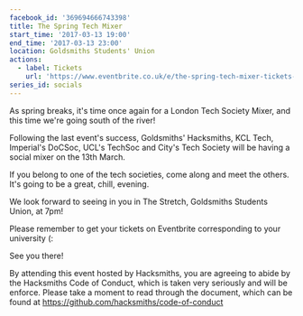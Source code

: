 ```yaml
---
facebook_id: '369694666743398'
title: The Spring Tech Mixer
start_time: '2017-03-13 19:00'
end_time: '2017-03-13 23:00'
location: Goldsmiths Students' Union
actions:
  - label: Tickets
    url: 'https://www.eventbrite.co.uk/e/the-spring-tech-mixer-tickets-32554585642'
series_id: socials
---
```


As spring breaks, it's time once again for a London Tech Society Mixer, and this time we're going south of the river!   
  
Following the last event's success, Goldsmiths' Hacksmiths, KCL Tech, Imperial's DoCSoc, UCL's TechSoc and City's Tech Society will be having a social mixer on the 13th March.  
  
If you belong to one of the tech societies, come along and meet the others. It's going to be a great, chill, evening.   
  
We look forward to seeing in you in The Stretch, Goldsmiths Students Union, at 7pm!   
  
Please remember to get your tickets on Eventbrite corresponding to your university (:  
  
See you there!  
  
By attending this event hosted by Hacksmiths, you are agreeing to abide by the Hacksmiths Code of Conduct, which is taken very seriously and will be enforce. Please take a moment to read through the document, which can be found at https://github.com/hacksmiths/code-of-conduct